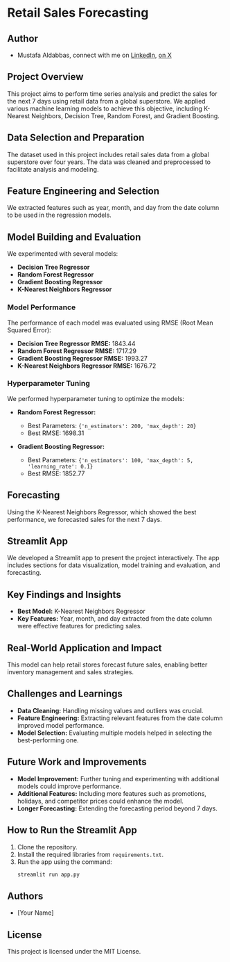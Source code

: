 
# Retail Sales Forecasting
## Author 
* Mustafa Aldabbas, connect with me on [LinkedIn](https://www.linkedin.com/in/mustafa-aldabbas-85256b95/), [on X](https://x.com/Mustafa_dabbas)

## Project Overview

This project aims to perform time series analysis and predict the sales for the next 7 days using retail data from a global superstore. We applied various machine learning models to achieve this objective, including K-Nearest Neighbors, Decision Tree, Random Forest, and Gradient Boosting.

## Data Selection and Preparation

The dataset used in this project includes retail sales data from a global superstore over four years. The data was cleaned and preprocessed to facilitate analysis and modeling.

## Feature Engineering and Selection

We extracted features such as year, month, and day from the date column to be used in the regression models.

## Model Building and Evaluation

We experimented with several models:
- **Decision Tree Regressor**
- **Random Forest Regressor**
- **Gradient Boosting Regressor**
- **K-Nearest Neighbors Regressor**

### Model Performance

The performance of each model was evaluated using RMSE (Root Mean Squared Error):

- **Decision Tree Regressor RMSE:** 1843.44
- **Random Forest Regressor RMSE:** 1717.29
- **Gradient Boosting Regressor RMSE:** 1993.27
- **K-Nearest Neighbors Regressor RMSE:** 1676.72

### Hyperparameter Tuning

We performed hyperparameter tuning to optimize the models:

- **Random Forest Regressor:**
  - Best Parameters: `{'n_estimators': 200, 'max_depth': 20}`
  - Best RMSE: 1698.31

- **Gradient Boosting Regressor:**
  - Best Parameters: `{'n_estimators': 100, 'max_depth': 5, 'learning_rate': 0.1}`
  - Best RMSE: 1852.77

## Forecasting

Using the K-Nearest Neighbors Regressor, which showed the best performance, we forecasted sales for the next 7 days.

## Streamlit App

We developed a Streamlit app to present the project interactively. The app includes sections for data visualization, model training and evaluation, and forecasting.

## Key Findings and Insights

- **Best Model:** K-Nearest Neighbors Regressor
- **Key Features:** Year, month, and day extracted from the date column were effective features for predicting sales.

## Real-World Application and Impact

This model can help retail stores forecast future sales, enabling better inventory management and sales strategies.

## Challenges and Learnings

- **Data Cleaning:** Handling missing values and outliers was crucial.
- **Feature Engineering:** Extracting relevant features from the date column improved model performance.
- **Model Selection:** Evaluating multiple models helped in selecting the best-performing one.

## Future Work and Improvements

- **Model Improvement:** Further tuning and experimenting with additional models could improve performance.
- **Additional Features:** Including more features such as promotions, holidays, and competitor prices could enhance the model.
- **Longer Forecasting:** Extending the forecasting period beyond 7 days.

## How to Run the Streamlit App

1. Clone the repository.
2. Install the required libraries from `requirements.txt`.
3. Run the app using the command:
   ```bash
   streamlit run app.py
   ```

## Authors

- [Your Name]

## License

This project is licensed under the MIT License.

